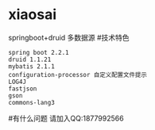# xiaosai
springboot+druid 多数据源
#技术特色
```
spring boot 2.2.1
druid 1.1.21
mybatis 2.1.1
configuration-processor 自定义配置文件提示
LOG4J
fastjson
gson
commons-lang3
```
#有什么问题
请加入QQ:1877992566

